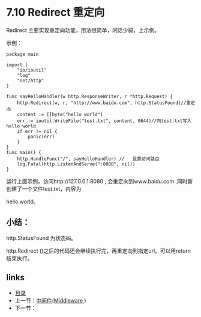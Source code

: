 # 7.10 Redirect 重定向

Redirect 主要实现重定向功能，用法很简单，闲话少叙，上示例。

示例：

```
package main

import (
	"io/ioutil"
	"log"
	"net/http"
)

func sayHelloHandler(w http.ResponseWriter, r *http.Request) {
	http.Redirect(w, r, "http://www.baidu.com", http.StatusFound)//重定向
	content := []byte("hello world")
	err := ioutil.WriteFile("test.txt", content, 0644)//向test.txt写入hello world
	if err != nil {
		panic(err)
	}
}
func main() {
	http.HandleFunc("/", sayHelloHandler) //   设置访问路由
	log.Fatal(http.ListenAndServe(":8080", nil))
}

```

运行上面示例，访问http://127.0.0.1:8080 ,  会重定向到www.baidu.com ,同时新创建了一个文件test.txt，内容为

hello world。

## 小结：

http.StatusFound  为状态码。

http.Redirect ()之后的代码还会继续执行完，再重定向到指定url。可以用return结束执行。

## links

- [目录](/zh/preface.md)
- 上一节：[中间件(Middleware )](/zh/7.9.md)
- 下一节：

